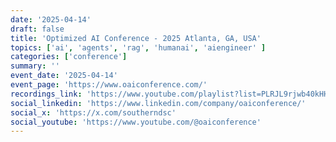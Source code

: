 ```yaml
---
date: '2025-04-14'
draft: false
title: 'Optimized AI Conference - 2025 Atlanta, GA, USA'
topics: ['ai', 'agents', 'rag', 'humanai', 'aiengineer' ]
categories: ['conference']
summary: ''
event_date: '2025-04-14'
event_page: 'https://www.oaiconference.com/'
recordings_link: 'https://www.youtube.com/playlist?list=PLRJL9rjwb40kHHsQgj_v5YdUmiQuq3wDu'
social_linkedin: 'https://www.linkedin.com/company/oaiconference/'
social_x: 'https://x.com/southerndsc'
social_youtube: 'https://www.youtube.com/@oaiconference'
---
```



